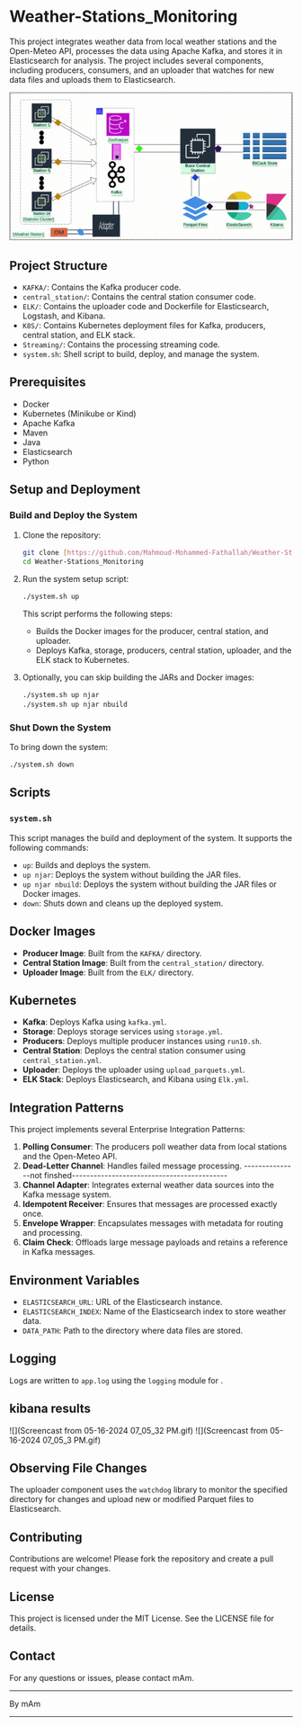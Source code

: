 # Weather-Stations_Monitoring

This project integrates weather data from local weather stations and the Open-Meteo API, processes the data using Apache Kafka, and stores it in Elasticsearch for analysis. The project includes several components, including producers, consumers, and an uploader that watches for new data files and uploads them to Elasticsearch.

![](FinalProject.gif)


## Project Structure

- `KAFKA/`: Contains the Kafka producer code.
- `central_station/`: Contains the central station consumer code.
- `ELK/`: Contains the uploader code and Dockerfile for Elasticsearch, Logstash, and Kibana.
- `K8S/`: Contains Kubernetes deployment files for Kafka, producers, central station, and ELK stack.
-  `Streaming/`: Contains the  processing streaming  code.
- `system.sh`: Shell script to build, deploy, and manage the system.

## Prerequisites

- Docker
- Kubernetes (Minikube or Kind)
- Apache Kafka
- Maven
- Java
- Elasticsearch
- Python

## Setup and Deployment

### Build and Deploy the System

1. Clone the repository:

   ```bash
   git clone [https://github.com/Mahmoud-Mohammed-Fathallah/Weather-Stations_Monitoring.git]
   cd Weather-Stations_Monitoring
   ```

2. Run the system setup script:

   ```bash
   ./system.sh up
   ```

   This script performs the following steps:
   - Builds the Docker images for the producer, central station, and uploader.
   - Deploys Kafka, storage, producers, central station, uploader, and the ELK stack to Kubernetes.

3. Optionally, you can skip building the JARs and Docker images:

   ```bash
   ./system.sh up njar
   ./system.sh up njar nbuild
   ```

### Shut Down the System

To bring down the system:

```bash
./system.sh down
```

## Scripts

### `system.sh`

This script manages the build and deployment of the system. It supports the following commands:

- `up`: Builds and deploys the system.
- `up njar`: Deploys the system without building the JAR files.
- `up njar nbuild`: Deploys the system without building the JAR files or Docker images.
- `down`: Shuts down and cleans up the deployed system.

## Docker Images

- **Producer Image**: Built from the `KAFKA/` directory.
- **Central Station Image**: Built from the `central_station/` directory.
- **Uploader Image**: Built from the `ELK/` directory.

## Kubernetes

- **Kafka**: Deploys Kafka using `kafka.yml`.
- **Storage**: Deploys storage services using `storage.yml`.
- **Producers**: Deploys multiple producer instances using `run10.sh`.
- **Central Station**: Deploys the central station consumer using `central_station.yml`.
- **Uploader**: Deploys the uploader using `upload_parquets.yml`.
- **ELK Stack**: Deploys Elasticsearch, and Kibana using `Elk.yml`.

## Integration Patterns

This project implements several Enterprise Integration Patterns:

1. **Polling Consumer**: The producers poll weather data from local stations and the Open-Meteo API.
2. **Dead-Letter Channel**: Handles failed message processing.
   ---------------not finshed-------------------------------------------
4. **Channel Adapter**: Integrates external weather data sources into the Kafka message system.
5. **Idempotent Receiver**: Ensures that messages are processed exactly once.
6. **Envelope Wrapper**: Encapsulates messages with metadata for routing and processing.
7. **Claim Check**: Offloads large message payloads and retains a reference in Kafka messages.

## Environment Variables

- `ELASTICSEARCH_URL`: URL of the Elasticsearch instance.
- `ELASTICSEARCH_INDEX`: Name of the Elasticsearch index to store weather data.
- `DATA_PATH`: Path to the directory where data files are stored.

## Logging

Logs are written to `app.log` using the `logging` module for .
## kibana results 
![](Screencast from 05-16-2024 07_05_32 PM.gif)
![](Screencast from 05-16-2024 07_05_3 PM.gif)

## Observing File Changes

The uploader component uses the `watchdog` library to monitor the specified directory for changes and upload new or modified Parquet files to Elasticsearch.

## Contributing

Contributions are welcome! Please fork the repository and create a pull request with your changes.

## License

This project is licensed under the MIT License. See the LICENSE file for details.

## Contact

For any questions or issues, please contact mAm.

---

By mAm

---

